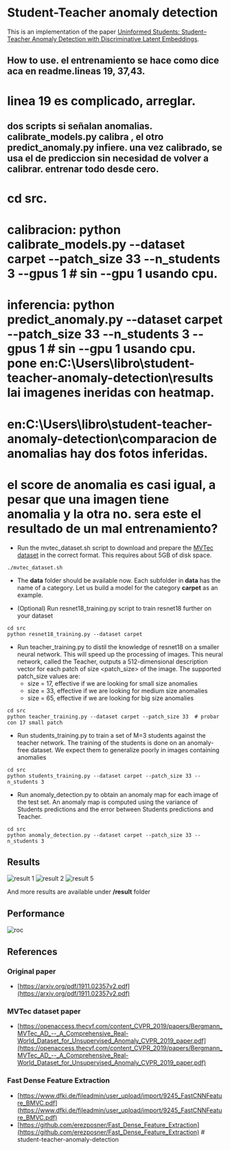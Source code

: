# Student-Teacher anomaly detection
This is an implementation of the paper [Uninformed Students: Student–Teacher Anomaly Detection
with Discriminative Latent Embeddings](https://arxiv.org/pdf/1911.02357v2.pdf). 

## How to use. el entrenamiento se hace como dice aca en readme.lineas 19, 37,43.
# linea 19 es complicado, arreglar.
## dos scripts  si señalan anomalias. calibrate_models.py calibra , el otro predict_anomaly.py infiere. una vez calibrado, se usa el de prediccion sin necesidad de volver a calibrar. entrenar todo desde cero.
# 
# cd src.
# calibracion: python calibrate_models.py --dataset carpet --patch_size 33 --n_students 3 --gpus 1  # sin --gpu 1 usando cpu.

# inferencia: python predict_anomaly.py --dataset carpet --patch_size 33 --n_students 3 --gpus 1 # sin --gpu 1 usando cpu. pone en:C:\Users\libro\student-teacher-anomaly-detection\results lai imagenes ineridas con heatmap.

# en:C:\Users\libro\student-teacher-anomaly-detection\comparacion de anomalias hay dos fotos inferidas.
# el score de anomalia es casi igual, a pesar que una imagen tiene anomalia y la otra no. sera este el resultado de un mal entrenamiento?

* Run the mvtec_dataset.sh script to download and prepare the [MVTec dataset](https://www.mvtec.com/company/research/datasets/mvtec-ad/) in the correct format. This requires about 5GB of disk space.
```
./mvtec_dataset.sh
```

* The __data__ folder should be available now. Each subfolder in __data__ has the name of a category. Let us build a model for the category __carpet__ as an example.

* (Optional) Run resnet18_training.py script to train resnet18 further on your dataset
```
cd src
python resnet18_training.py --dataset carpet
```

* Run teacher_training.py to distil the knowledge of resnet18 on a smaller neural network. This will speed up the processing of images. This neural network, called the Teacher, outputs a 512-dimensional description vector for each patch of size <patch_size> of the image.
The supported patch_size values are:
    * size = 17, effective if we are looking for small size anomalies
    * size = 33, effective if we are looking for medium size anomalies
    * size = 65, effective if we are looking for big size anomalies
```
cd src
python teacher_training.py --dataset carpet --patch_size 33  # probar con 17 small patch
```

* Run students_training.py to train a set of M=3 students against the teacher network. The training of the students is done on an anomaly-free dataset. We expect them to generalize poorly in images containing anomalies
```
cd src
python students_training.py --dataset carpet --patch_size 33 --n_students 3
```

* Run anomaly_detection.py to obtain an anomaly map for each image of the test set. An anomaly map is computed using the variance of Students predictions and the error between Students predictions and Teacher.
```
cd src
python anomaly_detection.py --dataset carpet --patch_size 33 --n_students 3
```

## Results
![result 1](results/anomaly_carpet_res1.png)
![result 2](results/anomaly_carpet_res2.png)
![result 5](results/anomaly_carpet_res5.png)

And more results are available under **/result** folder

## Performance
![roc](results/carpet_roc.png)

## References

### Original paper
* [https://arxiv.org/pdf/1911.02357v2.pdf](https://arxiv.org/pdf/1911.02357v2.pdf)

### MVTec dataset paper
* [https://openaccess.thecvf.com/content_CVPR_2019/papers/Bergmann_MVTec_AD_--_A_Comprehensive_Real-World_Dataset_for_Unsupervised_Anomaly_CVPR_2019_paper.pdf](https://openaccess.thecvf.com/content_CVPR_2019/papers/Bergmann_MVTec_AD_--_A_Comprehensive_Real-World_Dataset_for_Unsupervised_Anomaly_CVPR_2019_paper.pdf)

### Fast Dense Feature Extraction
* [https://www.dfki.de/fileadmin/user_upload/import/9245_FastCNNFeature_BMVC.pdf](https://www.dfki.de/fileadmin/user_upload/import/9245_FastCNNFeature_BMVC.pdf)
* [https://github.com/erezposner/Fast_Dense_Feature_Extraction](https://github.com/erezposner/Fast_Dense_Feature_Extraction)
#   s t u d e n t - t e a c h e r - a n o m a l y - d e t e c t i o n  
 